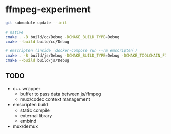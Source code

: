 # ffmpeg-experiment

```sh
git submodule update --init

# native
cmake . -B build/cc/Debug -DCMAKE_BUILD_TYPE=Debug
cmake --build build/cc/Debug

# emscripten (inside `docker-compose run --rm emscripten`)
cmake . -B build/js/Debug -DCMAKE_BUILD_TYPE=Debug -DCMAKE_TOOLCHAIN_FILE=/emsdk/upstream/emscripten/cmake/Modules/Platform/Emscripten.cmake
cmake --build build/js/Debug
```

## TODO

- c++ wrapper
  - buffer to pass data between js/ffmpeg
  - mux/codec context management
- emscripten build
  - static compile
  - external library
  - embind
- mux/demux

